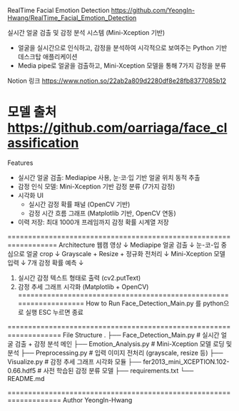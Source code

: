 RealTime Facial Emotion Detection
https://github.com/YeongIn-Hwang/RealTime_Facial_Emotion_Detection

실시간 얼굴 검출 및 감정 분석 시스템 (Mini-Xception 기반)
- 얼굴을 실시간으로 인식하고, 감정을 분석하여 시각적으로 보여주는 Python 기반 데스크탑 애플리케이션
- Media pipe로 얼굴을 검출하고, Mini-Xception 모델을 통해 7가지 감정을 분류

Notion 링크
https://www.notion.so/22ab2a809d2280df8e28fb8377085b12

모델 출처
https://github.com/oarriaga/face_classification
=================================================================
Features
- 실시간 얼굴 검출: Mediapipe 사용, 눈·코·입 기반 얼굴 위치 동적 추출
- 감정 인식 모델: Mini-Xception 기반 감정 분류 (7가지 감정)
- 시각화 UI
	- 실시간 감정 확률 패널 (OpenCV 기반)
	- 감정 시간 흐름 그래프 (Matplotlib 기반, OpenCV 연동)
- 이력 저장: 최대 1000개 프레임까지 감정 확률 시계열 저장

==================================================================
Architecture
웹캠 영상
  ↓
Mediapipe 얼굴 검출
  ↓
눈-코-입 중심으로 얼굴 crop
  ↓
Grayscale + Resize + 정규화 전처리
  ↓
Mini-Xception 모델 입력
  ↓
7개 감정 확률 예측
  ↓
1) 실시간 감정 텍스트 형태로 출력 (cv2.putText)
2) 감정 추세 그래프 시각화 (Matplotlib + OpenCV)
===================================================================
How to Run
Face_Detection_Main.py 를 python으로 실행
ESC 누르면 종료

===================================================================
File Structure
.
├── Face_Detection_Main.py       # 실시간 얼굴 검출 + 감정 분석 메인
├── Emotion_Analysis.py            # Mini-Xception 모델 로딩 및 분석
├── Preprocessing.py               # 입력 이미지 전처리 (grayscale, resize 등)
├── Visualize.py                   # 감정 추세 그래프 시각화 모듈
├── fer2013_mini_XCEPTION.102-0.66.hdf5     # 사전 학습된 감정 분류 모델
├── requirements.txt
└── README.md

===================================================================
Author
YeongIn-Hwang